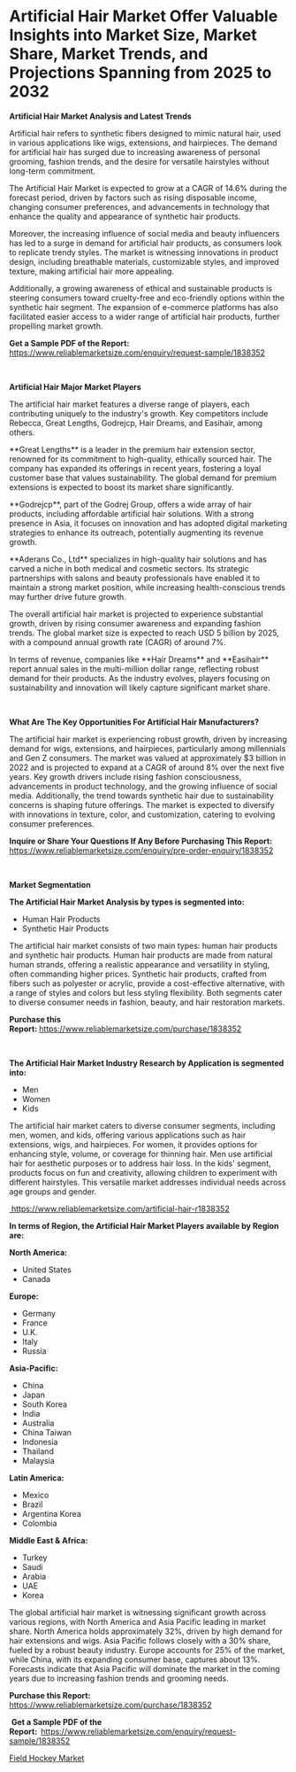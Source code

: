 <p><h1>Artificial Hair Market Offer Valuable Insights into Market Size, Market Share, Market Trends, and Projections Spanning from 2025 to 2032</h1></p><p><strong>Artificial Hair Market Analysis and Latest Trends</strong></p>
<p><p>Artificial hair refers to synthetic fibers designed to mimic natural hair, used in various applications like wigs, extensions, and hairpieces. The demand for artificial hair has surged due to increasing awareness of personal grooming, fashion trends, and the desire for versatile hairstyles without long-term commitment. </p><p>The Artificial Hair Market is expected to grow at a CAGR of 14.6% during the forecast period, driven by factors such as rising disposable income, changing consumer preferences, and advancements in technology that enhance the quality and appearance of synthetic hair products. </p><p>Moreover, the increasing influence of social media and beauty influencers has led to a surge in demand for artificial hair products, as consumers look to replicate trendy styles. The market is witnessing innovations in product design, including breathable materials, customizable styles, and improved texture, making artificial hair more appealing.</p><p>Additionally, a growing awareness of ethical and sustainable products is steering consumers toward cruelty-free and eco-friendly options within the synthetic hair segment. The expansion of e-commerce platforms has also facilitated easier access to a wider range of artificial hair products, further propelling market growth.</p></p>
<p><strong>Get a Sample PDF of the Report:&nbsp;</strong> <a href="https://www.reliablemarketsize.com/enquiry/request-sample/1838352?utm_campaign=3117&utm_medium=2&utm_source=Github&utm_content=ia&utm_term=05042025&utm_id=artificial-hair">https://www.reliablemarketsize.com/enquiry/request-sample/1838352</a></p>
<p>&nbsp;</p>
<p><strong>Artificial Hair Major Market Players</strong></p>
<p><p>The artificial hair market features a diverse range of players, each contributing uniquely to the industry's growth. Key competitors include Rebecca, Great Lengths, Godrejcp, Hair Dreams, and Easihair, among others. </p><p>**Great Lengths** is a leader in the premium hair extension sector, renowned for its commitment to high-quality, ethically sourced hair. The company has expanded its offerings in recent years, fostering a loyal customer base that values sustainability. The global demand for premium extensions is expected to boost its market share significantly.</p><p>**Godrejcp**, part of the Godrej Group, offers a wide array of hair products, including affordable artificial hair solutions. With a strong presence in Asia, it focuses on innovation and has adopted digital marketing strategies to enhance its outreach, potentially augmenting its revenue growth.</p><p>**Aderans Co., Ltd** specializes in high-quality hair solutions and has carved a niche in both medical and cosmetic sectors. Its strategic partnerships with salons and beauty professionals have enabled it to maintain a strong market position, while increasing health-conscious trends may further drive future growth.</p><p>The overall artificial hair market is projected to experience substantial growth, driven by rising consumer awareness and expanding fashion trends. The global market size is expected to reach USD 5 billion by 2025, with a compound annual growth rate (CAGR) of around 7%.</p><p>In terms of revenue, companies like **Hair Dreams** and **Easihair** report annual sales in the multi-million dollar range, reflecting robust demand for their products. As the industry evolves, players focusing on sustainability and innovation will likely capture significant market share.</p></p>
<p>&nbsp;</p>
<p><strong>What Are The Key Opportunities For Artificial Hair Manufacturers?</strong></p>
<p><p>The artificial hair market is experiencing robust growth, driven by increasing demand for wigs, extensions, and hairpieces, particularly among millennials and Gen Z consumers. The market was valued at approximately $3 billion in 2022 and is projected to expand at a CAGR of around 8% over the next five years. Key growth drivers include rising fashion consciousness, advancements in product technology, and the growing influence of social media. Additionally, the trend towards synthetic hair due to sustainability concerns is shaping future offerings. The market is expected to diversify with innovations in texture, color, and customization, catering to evolving consumer preferences.</p></p>
<p><strong>Inquire or Share Your Questions If Any Before Purchasing This Report:</strong> <a href="https://www.reliablemarketsize.com/enquiry/pre-order-enquiry/1838352?utm_campaign=3117&utm_medium=2&utm_source=Github&utm_content=ia&utm_term=05042025&utm_id=artificial-hair">https://www.reliablemarketsize.com/enquiry/pre-order-enquiry/1838352</a></p>
<p>&nbsp;</p>
<p><strong>Market Segmentation</strong></p>
<p><strong>The Artificial Hair Market Analysis by types is segmented into:</strong></p>
<p><ul><li>Human Hair Products</li><li>Synthetic Hair Products</li></ul></p>
<p><p>The artificial hair market consists of two main types: human hair products and synthetic hair products. Human hair products are made from natural human strands, offering a realistic appearance and versatility in styling, often commanding higher prices. Synthetic hair products, crafted from fibers such as polyester or acrylic, provide a cost-effective alternative, with a range of styles and colors but less styling flexibility. Both segments cater to diverse consumer needs in fashion, beauty, and hair restoration markets.</p></p>
<p><strong>Purchase this Report:&nbsp;</strong><a href="https://www.reliablemarketsize.com/purchase/1838352?utm_campaign=3117&utm_medium=2&utm_source=Github&utm_content=ia&utm_term=05042025&utm_id=artificial-hair">https://www.reliablemarketsize.com/purchase/1838352</a></p>
<p>&nbsp;</p>
<p><strong>The Artificial Hair Market Industry Research by Application is segmented into:</strong></p>
<p><ul><li>Men</li><li>Women</li><li>Kids</li></ul></p>
<p><p>The artificial hair market caters to diverse consumer segments, including men, women, and kids, offering various applications such as hair extensions, wigs, and hairpieces. For women, it provides options for enhancing style, volume, or coverage for thinning hair. Men use artificial hair for aesthetic purposes or to address hair loss. In the kids' segment, products focus on fun and creativity, allowing children to experiment with different hairstyles. This versatile market addresses individual needs across age groups and gender.</p></p>
<p><a href="https://www.reliablemarketsize.com/artificial-hair-r1838352?utm_campaign=3117&utm_medium=2&utm_source=Github&utm_content=ia&utm_term=05042025&utm_id=artificial-hair">&nbsp;https://www.reliablemarketsize.com/artificial-hair-r1838352</a></p>
<p><strong>In terms of Region, the Artificial Hair Market Players available by Region are:</strong></p>
<p>
    <p> <strong> North America: </strong>
        <ul>
            <li>United States</li>
            <li>Canada</li>
        </ul>
        </p> 
    <p> <strong> Europe: </strong>
        <ul>
            <li>Germany</li>
            <li>France</li>
            <li>U.K.</li>
            <li>Italy</li>
            <li>Russia</li>
        </ul>
        </p> 
    <p> <strong> Asia-Pacific: </strong>
        <ul>
            <li>China</li>
            <li>Japan</li>
            <li>South Korea</li>
            <li>India</li>
            <li>Australia</li>
            <li>China Taiwan</li>
            <li>Indonesia</li>
            <li>Thailand</li>
            <li>Malaysia</li>
        </ul>
        </p> 
    <p> <strong> Latin America: </strong>
        <ul>
            <li>Mexico</li>
            <li>Brazil</li>
            <li>Argentina Korea</li>
            <li>Colombia</li>
        </ul>
        </p> 
    <p> <strong> Middle East & Africa: </strong>
        <ul>
            <li>Turkey</li>
            <li>Saudi</li>
            <li>Arabia</li>
            <li>UAE</li>
            <li>Korea</li>
        </ul>
    </p>
    </p>
<p><p>The global artificial hair market is witnessing significant growth across various regions, with North America and Asia Pacific leading in market share. North America holds approximately 32%, driven by high demand for hair extensions and wigs. Asia Pacific follows closely with a 30% share, fueled by a robust beauty industry. Europe accounts for 25% of the market, while China, with its expanding consumer base, captures about 13%. Forecasts indicate that Asia Pacific will dominate the market in the coming years due to increasing fashion trends and grooming needs.</p></p>
<p><strong>Purchase this Report: </strong><a href="https://www.reliablemarketsize.com/purchase/1838352?utm_campaign=3117&utm_medium=2&utm_source=Github&utm_content=ia&utm_term=05042025&utm_id=artificial-hair">https://www.reliablemarketsize.com/purchase/1838352</a></p>
<p>&nbsp;<strong>Get a Sample PDF of the Report:&nbsp;&nbsp;</strong><a href="https://www.reliablemarketsize.com/enquiry/request-sample/1838352?utm_campaign=3117&utm_medium=2&utm_source=Github&utm_content=ia&utm_term=05042025&utm_id=artificial-hair">https://www.reliablemarketsize.com/enquiry/request-sample/1838352</a></p>
<p><strong></strong></p>
<p><p><a href="https://github.com/ancsyanagha/Market-Research-Report-List-1/blob/main/field-hockey-market.md?utm_campaign=3117&utm_medium=2&utm_source=Github&utm_content=ia&utm_term=05042025&utm_id=artificial-hair">Field Hockey Market</a></p></p>